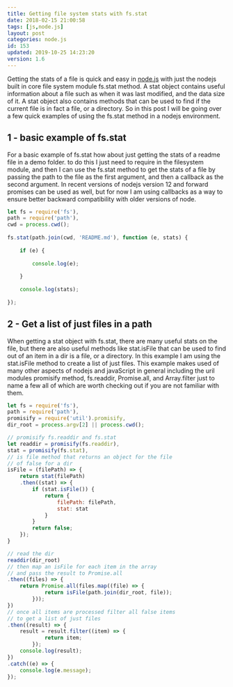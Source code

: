 ```yaml
---
title: Getting file system stats with fs.stat
date: 2018-02-15 21:00:58
tags: [js,node.js]
layout: post
categories: node.js
id: 153
updated: 2019-10-25 14:23:20
version: 1.6
---
```


Getting the stats of a file is quick and easy in [node.js](https://nodejs.org/en) with just the nodejs built in core file system module fs.stat method. A stat object contains useful information about a file such as when it was last modified, and the data size of it. A stat object also contains methods that can be used to find if the current file is in fact a file, or a directory. So in this post I will be going over a few quick examples of using the fs.stat method in a nodejs environment.

<!-- more -->

## 1 - basic example of fs.stat

For a basic example of fs.stat how about just getting the stats of a readme file in a demo folder. to do this I just need to require in the filesystem module, and then I can use the fs.stat method to get the stats of a file by passing the path to the file as the first argument, and then a callback as the second argument. In recent versions of nodejs version 12 and forward promises can be used as well, but for now I am using callbacks as a way to ensure better backward compatibility with older versions of node.

```js
let fs = require('fs'),
path = require('path'),
cwd = process.cwd();
 
fs.stat(path.join(cwd, 'README.md'), function (e, stats) {
 
    if (e) {
 
        console.log(e);
 
    }
 
    console.log(stats);
 
});
```

## 2 - Get a list of just files in a path

When getting a stat object with fs.stat, there are many useful stats on the file, but there are also useful methods like stat.isFile that can be used to find out of an item in a dir is a file, or a directory. In this example I am using the stat.isFile method to create a list of just files. This example makes used of many other aspects of nodejs and javaScript in general including the uril modules promisify method, fs.readdir, Promise.all, and Array.filter just to name a few all of which are worth checking out if you are not familiar with them.

```js
let fs = require('fs'),
path = require('path'),
promisify = require('util').promisify,
dir_root = process.argv[2] || process.cwd();

// promisify fs.readdir and fs.stat
let readdir = promisify(fs.readdir),
stat = promisify(fs.stat),
// is file method that returns an object for the file
// of false for a dir
isFile = (filePath) => {
    return stat(filePath)
    .then((stat) => {
        if (stat.isFile()) {
            return {
                filePath: filePath,
                stat: stat
            }
        }
        return false;
    });
}

// read the dir
readdir(dir_root)
// then map an isFile for each item in the array
// and pass the result to Promise.all
.then((files) => {
    return Promise.all(files.map((file) => {
            return isFile(path.join(dir_root, file));
        }));
})
// once all items are processed filter all false items
// to get a list of just files
.then((result) => {
    result = result.filter((item) => {
            return item;
        });
    console.log(result);
})
.catch((e) => {
    console.log(e.message);
});
```
